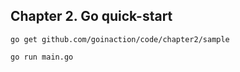 ## Chapter 2. Go quick-start ##

```shell
go get github.com/goinaction/code/chapter2/sample
```

```shell
go run main.go
```

